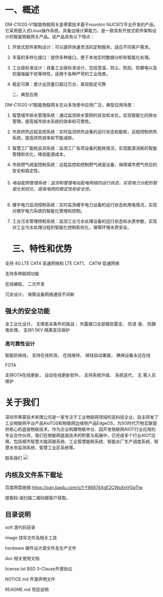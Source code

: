 # 一、概述

   DM-C102G-V1智能物联网关是蒂蒙技术基于nuvoton NUC972平台开发的产品。它采用嵌入式Linux操作系统，具备边缘计算能力，是一款具有开放式软件架构设计的智能物联网关产品。该产品具有以下特点：

1. 开放式软件架构设计：可以提供快速灵活的定制服务，适应不同客户需求。

2. 丰富的多样化接口：提供多种接口，便于本地实时数据分析和智能化处理。

3. 工业级标准设计：具备工业级标准设计，包括宽温、防尘、防刮、防静电以及抗强电磁干扰等特性，适用于各种严苛的工业场景。

4. 稳定可靠：累计出货量已超过万台，表现稳定可靠

   二、典型应用

DM-C102G-V1智能物联网关在众多场景中应用广泛，典型应用场景：

1. 智慧城市排水管理系统：通过监测排水管网的状态和水位，实现智能化的排水管理，提高城市排水系统的效率和可靠性。

2. 市政供热远程监控系统：实时监测供热设备的运行状态和能耗，远程控制供热系统，提高供热效率和节能减排。

3. 智慧工厂能耗监测系统：监测工厂各项设备的能耗情况，实现能源消耗的智能管理和优化，降低能源成本。

4. 市政燃气阀室控制系统：远程监控和控制燃气阀室设备，保障城市燃气供应的安全和稳定性。

5. ###### 电站配网管理系统：监测和管理电站配电网络的运行状态，实现电力分配的智能化和优化，提高电网的稳定性和安全性。

6. 楼宇电力监测控制系统：实时监测楼宇电力设备的运行状态和用电情况，实现对楼宇电力系统的智能化管理和控制。

7. 工业污水管理控制系统：监测工业污水处理设备的运行状态和水质参数，实现对工业污水处理过程的智能化控制和优化，保障环境水质安全。 

   # 三、特性和优势  

支持 4G LTE CAT4 高速网络和 LTE CAT1、 CATM 低速网络  

支持多种联网功能  

在线编程， 二次开发  

冗余设计， 保障设备网络通信不间断  

## 强大的安全功能

全工业化设计， 无惧恶劣条件的挑战； 外露接口全部做防雷击、 防浪
涌、 防静电处理， 支持1.5KV 隔离变压保护  

### 高可靠性设计  

智能防掉线， 支持在线检测， 在线维持， 掉线自动重拨， 确保设备永远在线

  FOTA  

支持OTA在线更新， 自动在线更新软件， 支持系统升级、 系统迭代， 无
需人员维护  

# 关于我们  

​     深圳市蒂蒙技术有限公司是一家专注于工业物联网领域的高科技企业，自主研发了工业物联网平台产品AIoTOS和物联网边缘侧产品EdgeOS，为5G时代万物互联提供核心的底层物联技术。作为企业构建物联中台、园开发物联网AIOT行业应用的专业合作伙伴，我们在物联网底层技术的积累与拓展中，已完成多个行业AIOT应用，包括城市智慧大脑双碳系统、工业智慧能耗系统、智能水厂生产调度系统、智慧水务监测系统、智慧工业区系统等。

联系我们
![](https://github.com/decomen-dev/Nuvoton-NUC972-RTU/blob/master/%E5%B0%8F%E7%94%B0.png)

## 内核及文件系下载址

百度网盘链接:https://pan.baidu.com/s/1-Y86874XgE2CWpXmYGpTlw 

提取码:请扫描二维码跟客户获取。

## 目录说明

soft   源代码目录

image  烧写文件及相关工具

hardware  硬件设计源文件及生产文件

doc 相关使用文档

license.txt   BSD 3-Clause开源协议

NOTICE.md  开源声明文件

README.md   项目说明





